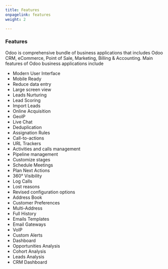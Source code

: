 ```yaml
---
title: Features
onpagelink: features
weight: 2

---
```


### Features

Odoo is comprehensive bundle of business applications that includes Odoo CRM, eCommerce, Point of Sale, Marketing, Billing &amp; Accounting. Main features of Odoo business applications include

- Modern User Interface
- Mobile Ready
- Reduce data entry
- Large screen view
- Leads Nurturing
- Lead Scoring
- Import Leads
- Online Acquisition
- GeoIP
- Live Chat
- Deduplication
- Assignation Rules
- Call-to-actions
- URL Trackers
- Activities and calls management
- Pipeline management
- Customize stages
- Schedule Meetings
- Plan Next Actions
- 360° Visibility
- Log Calls
- Lost reasons
- Revised configuration options
- Address Book
- Customer Preferences
- Multi-Address
- Full History
- Emails Templates
- Email Gateways
- VoIP
- Custom Alerts
- Dashboard
- Opportunities Analysis
- Cohort Analysis
- Leads Analysis
- CRM Dashboard